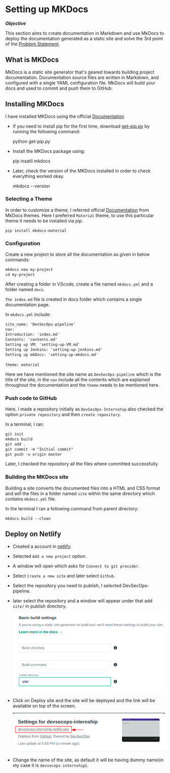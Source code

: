 # Setting up MKDocs

***Objective***

This section aims to create documentation in Markdown and use MkDocs to deploy the documentation generated as a static site and solve the 3rd point of the [Problem Statement](https://devsecops-report.netlify.app/problem-statements/).

## What is MKDocs
MkDocs is a static site generator that's geared towards building project documentation. Documentation source files are written in Markdown, and configured with a single YAML configuration file. MkDocs will build your docs and used to commit and push them to GitHub.

## Installing MKDocs

I have installed MKDocs using the official [Documentation](https://www.mkdocs.org/user-guide/installation/) 

- If you need to install pip for the first time, download [get-pip.py](https://bootstrap.pypa.io/get-pip.py) by running the following command:
 
    python get-pip.py

- Install the MKDocs package using:
  
    pip insatll mkdocs

- Later, check the version of the MKDocs installed in order to check everything worked okay.
  
    mkdocs --version

### Selecting a Theme

In order to customize a theme, I referred official [Documentation](https://github.com/mkdocs/mkdocs/wiki/MkDocs-Themes) from MkDocs themes. Here I preferred `Material` theme, to use this particular theme it needs to be installed via pip. 

    pip install mkdocs-material

### Configuration

Create a new project to store all the documentation as given in below commands:
     
    mkdocs new my-project
    cd my-project
    

After creating a folder in VScode, create a file named `mkdocs.yml` and a folder named `docs`.  

`The index.md` file is created in docs folder which contains a single documentation page.

In `mkdocs.yml` include:

    site_name: 'DevSecOps-pipeline'
    nav:
    Introduction: 'index.md'
    Contents: 'contents.md'
    Setting up VM: 'setting-up-VM.md'
    Setting up Jenkins: 'setting-up-jenkins.md'
    Setting up mkDocs: 'setting-up-mkdocs.md'

    theme: material

Here we have mentioned the site name as `DevSecOps-pipeline` which is the title of the site, in the `nav` include all the contents which are explained throughout the documentation and the `theme` needs to be mentioned here.

### Push code to GitHub

Here, I made a repository initially as `DevSecOps-Internship` also checked the option `private repository` and then `create repository`.

In a terminal, I ran:

    git init
    mkdocs build
    git add .
    git commit -m "Initial commit"
    git push -u origin master

Later, I checked the repository all the files where committed successfully.

### Building the MKDocs site

Building a site converts the documented files into a HTML and CSS format and will the files in a folder named `site` within the same directory which contains `mkdocs.yml` file.

In the terminal I ran a following command from parent directory: 

    mkdocs build --clean

## Deploy on Netlify

- Created a account in [netlify](https://www.netlify.com/).
- Selected `Add a new project` option.
- A window will open which asks for `Connect to git provider`.
- Select `Create a new site` and later select `Github`.
- Select the repository you need to publish, I selected DevSecOps-pipeline.
- later select the repository and a window will appear under that add `site/` in publish directory.

  ![image](/pictures/github-site.png)

- Click on Deploy site and the site will be deployed and the link will be available on top of the screen.
   
   ![image](/pictures/linkk.png)
- Change the name of the site, as default it will be having dummy name(in my case it is `devsecops-internship`).